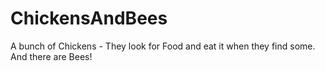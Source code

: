 # ChickensAndBees
A bunch of Chickens - They look for Food and eat it when they find some. And there are Bees! 
